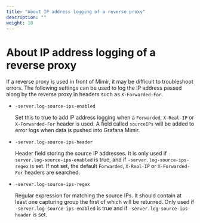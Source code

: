 ```yaml
---
title: "About IP address logging of a reverse proxy"
description: ""
weight: 10
---
```


# About IP address logging of a reverse proxy

If a reverse proxy is used in front of Mimir, it may be difficult to troubleshoot errors. The following settings can be used to log the IP address passed along by the reverse proxy in headers such as `X-Forwarded-For`.

- `-server.log-source-ips-enabled`

  Set this to true to add IP address logging when a `Forwarded`, `X-Real-IP` or `X-Forwarded-For` header is used. A field called `sourceIPs` will be added to error logs when data is pushed into Grafana Mimir.

- `-server.log-source-ips-header`

  Header field storing the source IP addresses. It is only used if `-server.log-source-ips-enabled` is true, and if `-server.log-source-ips-regex` is set. If not set, the default `Forwarded`, `X-Real-IP` or `X-Forwarded-For` headers are searched.

- `-server.log-source-ips-regex`

  Regular expression for matching the source IPs. It should contain at least one capturing group the first of which will be returned. Only used if `-server.log-source-ips-enabled` is true and if `-server.log-source-ips-header` is set.
